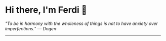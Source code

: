 <h1>Hi there, I'm Ferdi 👋</h1>

<p><em>
  "To be in harmony with the wholeness of things is not to have anxiety over imperfections." — Dogen
</em></p>

---
